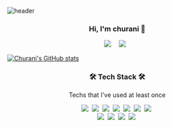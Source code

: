 ![header](https://capsule-render.vercel.app/api?type=soft&color=auto&height=150&section=header&text=CheolhwanChoi&fontSize=70&animation=twinkling)
<h3 align="center">Hi, I'm churani 👋</h3>
<p align="center">
  <a href="https://hits.seeyoufarm.com/api/count/incr/badge.svg?url=https%3A%2F%2Fgithub.com%2Fcch230&count_bg=%2379C83D&title_bg=%23555555&icon=&icon_color=%23E7E7E7&title=hits&edge_flat=false?style=plastic&"/></a>
    <img src="https://img.shields.io/github/followers/cch230?label=Follow"/></a>&nbsp 
<a href="https://instagram.com/churani__">
    <img 
        src="http://img.shields.io/badge/-Instagram-black?style=plastic&logo=Instagram&link=https://instagram.com/churani__/?style=plastic&"
        style="height : auto; margin-left : 10px; margin-right : 10px;"/>
</a>

[![Churani's GitHub stats](https://github-readme-stats.vercel.app/api?username=cch230)](https://github.com/anuraghazra/github-readme-stats)
</p>

<h3 align="center">🛠 Tech Stack 🛠</h3>

<p align="center"> Techs that I've used at least once </p>

<p align="center">
  <img src="https://img.shields.io/badge/Python-3766AB?style=plastic&logo=Python&logoColor=white"/></a>&nbsp 
  <img src="https://img.shields.io/badge/Java-007396?style=plastic&logo=Java&logoColor=white"/></a>&nbsp 
   <img src="https://img.shields.io/badge/Kotlin-007396?style=plastic&logo=Kotlin&logoColor=white"/></a>&nbsp 
  <img src="https://img.shields.io/badge/C++-00599C?style=plastic&logo=C%2B%2B&logoColor=white"/></a>&nbsp 
  <img src="https://img.shields.io/badge/C-A8B9CC?style=plastic&logo=C&logoColor=white"/></a>&nbsp 
  <img src="https://img.shields.io/badge/Javascript-ffb13b?style=plastic&logo=javascript&logoColor=white"/></a>&nbsp 
  <img src="https://img.shields.io/badge/css-1572B6?style=plastic&logo=css3&logoColor=white"/></a>&nbsp 
  <br>
  <img src="https://img.shields.io/badge/SpringBoot-6DB33F?style=plastic&logo=Spring&logoColor=white"/></a>&nbsp 
  <img src="https://img.shields.io/badge/Mysql-E6B91E?style=plastic&logo=MySql&logoColor=white"/></a>&nbsp 
  <img src="https://img.shields.io/badge/aws-333664?style=plastic&logo=amazon-aws&logoColor=white"/></a>&nbsp 
  <img src="https://img.shields.io/badge/nCloud-333664?style=plastic&logo=nCloud&logoColor=white"/></a>&nbsp 
</p>
